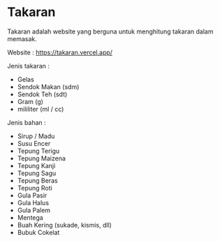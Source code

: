 # Takaran

Takaran adalah website yang berguna untuk menghitung takaran dalam memasak.

Website : https://takaran.vercel.app/

Jenis takaran :
- Gelas
- Sendok Makan (sdm)
- Sendok Teh (sdt)
- Gram (g)
- mililiter (ml / cc)

Jenis bahan :
- Sirup / Madu
- Susu Encer
- Tepung Terigu
- Tepung Maizena
- Tepung Kanji
- Tepung Sagu
- Tepung Beras
- Tepung Roti
- Gula Pasir
- Gula Halus
- Gula Palem
- Mentega
- Buah Kering (sukade, kismis, dll)
- Bubuk Cokelat